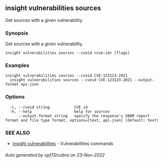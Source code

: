 ## insight vulnerabilities sources

Get sources with a given vulnerability.

### Synopsis

Get sources with a given vulnerability.

```
insight vulnerabilities sources --cveid <cve-id> [flags]
```

### Examples

```
insight vulnerabilities sources --cveid CVE-123123-2021
  insight vulnerabilities sources --cveid CVE-123123-2021 --output-format api-json
```

### Options

```
  -c, --cveid string           CVE id
  -h, --help                   help for sources
      --output-format string   specify the response's SBOM report format and file type format, options=[text, api-json] (default: text)
```

### SEE ALSO

* [insight vulnerabilities](insight_vulnerabilities.md)	 - Vulnerabilities commands

###### Auto generated by spf13/cobra on 23-Nov-2022
